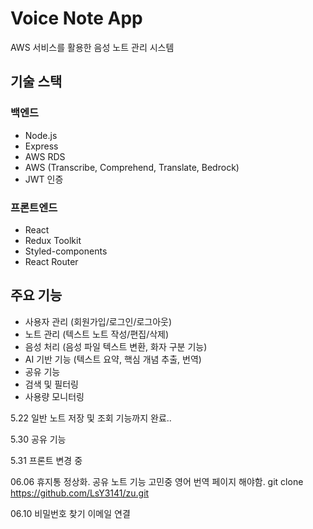 ﻿# Voice Note App

AWS 서비스를 활용한 음성 노트 관리 시스템

## 기술 스택

### 백엔드
- Node.js
- Express
- AWS RDS
- AWS (Transcribe, Comprehend, Translate, Bedrock)
- JWT 인증

### 프론트엔드
- React
- Redux Toolkit
- Styled-components
- React Router

## 주요 기능
- 사용자 관리 (회원가입/로그인/로그아웃)
- 노트 관리 (텍스트 노트 작성/편집/삭제)
- 음성 처리 (음성 파일 텍스트 변환, 화자 구분 기능)
- AI 기반 기능 (텍스트 요약, 핵심 개념 추출, 번역)
- 공유 기능
- 검색 및 필터링
- 사용량 모니터링



5.22 
일반 노트 저장 및 조회 기능까지 완료..

5.30
공유 기능

5.31
프론트 변경 중

06.06
휴지통 정상화.
공유 노트 기능 고민중
영어 번역 페이지 해야함.
git clone https://github.com/LsY3141/zu.git

06.10
비밀번호 찾기 이메일 연결
